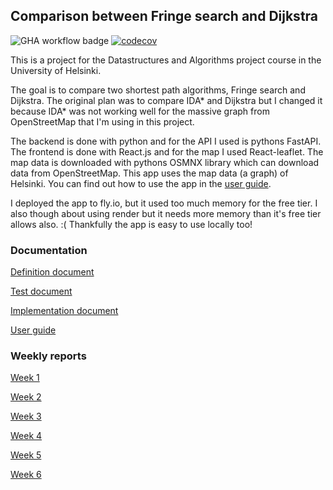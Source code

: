 ## Comparison between Fringe search and Dijkstra

![GHA workflow badge](https://github.com/roosahut/tiralabra/workflows/CI/badge.svg)
[![codecov](https://codecov.io/gh/roosahut/tiralabra/branch/main/graph/badge.svg?token=HY1aerZ5ob)](https://codecov.io/gh/roosahut/tiralabra)

This is a project for the Datastructures and Algorithms project course in the University of Helsinki.

The goal is to compare two shortest path algorithms, Fringe search and Dijkstra. The original plan was to compare IDA* and Dijkstra but I changed it because IDA* was not working well for the massive graph from OpenStreetMap that I'm using in this project.

The backend is done with python and for the API I used is pythons FastAPI. The frontend is done with React.js and for the map I used React-leaflet.
The map data is downloaded with pythons OSMNX library which can download data from OpenStreetMap. This app uses the map data (a graph) of Helsinki. You can find out how to use the app in the [user guide](https://github.com/roosahut/tiralabra/blob/main/documentation/user_guide.md).

I deployed the app to fly.io, but it used too much memory for the free tier. I also though about using render but it needs more memory than it's free tier allows also. :( Thankfully the app is easy to use locally too!

### Documentation

[Definition document](https://github.com/roosahut/tiralabra/blob/main/documentation/definitiondocument.md)

[Test document](https://github.com/roosahut/tiralabra/blob/main/documentation/test_document.md)

[Implementation document](https://github.com/roosahut/tiralabra/blob/main/documentation/implementation_document.md)

[User guide](https://github.com/roosahut/tiralabra/blob/main/documentation/user_guide.md)

### Weekly reports

[Week 1](https://github.com/roosahut/tiralabra/blob/main/documentation/weeklyreports/weeklyreport1.md)

[Week 2](https://github.com/roosahut/tiralabra/blob/main/documentation/weeklyreports/weeklyreport2.md)

[Week 3](https://github.com/roosahut/tiralabra/blob/main/documentation/weeklyreports/weeklyreport3.md)

[Week 4](https://github.com/roosahut/tiralabra/blob/main/documentation/weeklyreports/weeklyreport4.md)

[Week 5](https://github.com/roosahut/tiralabra/blob/main/documentation/weeklyreports/weeklyreport5.md)

[Week 6](https://github.com/roosahut/tiralabra/blob/main/documentation/weeklyreports/weeklyreport6.md)
